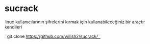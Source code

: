 # sucrack

linux kullanıcılarının şifrelerini kırmak için kullanabileceğiniz bir araçtır kendileri

¨git clone https://github.com/willsh2/sucrack/¨
